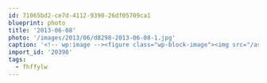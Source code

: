 ```yaml
---
id: 71065bd2-ce7d-4112-9390-26df05709ca1
blueprint: photo
title: '2013-06-08'
photo: '/images/2013/06/d8298-2013-06-08-1.jpg'
caption: '<!-- wp:image --><figure class="wp-block-image"><img src="/assets/images/2013/06/d8298-2013-06-08-1.jpg" /></figure><!-- /wp:image --><!-- wp:paragraph --><p>Forming teams #fhffylw</p><!-- /wp:paragraph -->'
import_id: '20398'
tags:
  - fhffylw
---
```


